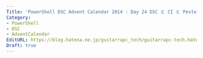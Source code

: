 ```yaml
---
Title: 'PowerShell DSC Advent Calendar 2014 : Day 24 DSC と CI と Pester で自動テストを行う'
Category:
- PowerShell
- DSC
- AdventCalendar
EditURL: https://blog.hatena.ne.jp/guitarrapc_tech/guitarrapc-tech.hatenablog.com/atom/entry/8454420450076387453
Draft: true
---
```


